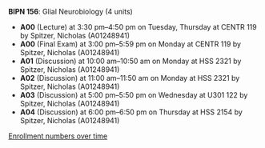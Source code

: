 **BIPN 156**: Glial Neurobiology (4 units)

- **A00** (Lecture) at 3:30 pm–4:50 pm on Tuesday, Thursday at CENTR 119 by Spitzer, Nicholas (A01248941)
- **A00** (Final Exam) at 3:00 pm–5:59 pm on Monday at CENTR 119 by Spitzer, Nicholas (A01248941)
- **A01** (Discussion) at 10:00 am–10:50 am on Monday at HSS 2321 by Spitzer, Nicholas (A01248941)
- **A02** (Discussion) at 11:00 am–11:50 am on Monday at HSS 2321 by Spitzer, Nicholas (A01248941)
- **A03** (Discussion) at 5:00 pm–5:50 pm on Wednesday at U301 122 by Spitzer, Nicholas (A01248941)
- **A04** (Discussion) at 6:00 pm–6:50 pm on Thursday at HSS 2154 by Spitzer, Nicholas (A01248941)

[Enrollment numbers over time](./BIPN156.tsv)
